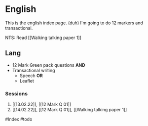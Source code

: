 # English
This is the english index page. (duh)
I'm going to do 12 markers and transactional.

NTS: Read [[Walking talking paper 1]]

## Lang
* 12 Mark Green pack questions **AND**
* Transactional writing
	* Speech **OR**
	* Leaflet

### Sessions
1. [[13.02.22]], [[12 Mark Q 01]]
2. [[14.02.22]], [[12 Mark Q 01]], [[Walking talking paper 1]]

#Index #todo